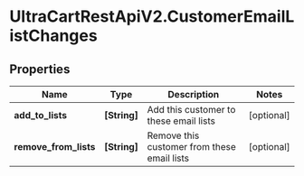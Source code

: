 # UltraCartRestApiV2.CustomerEmailListChanges

## Properties

Name | Type | Description | Notes
------------ | ------------- | ------------- | -------------
**add_to_lists** | **[String]** | Add this customer to these email lists | [optional] 
**remove_from_lists** | **[String]** | Remove this customer from these email lists | [optional] 


